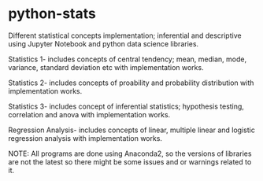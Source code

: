 # python-stats
Different statistical concepts implementation; inferential and descriptive using Jupyter Notebook and python data science libraries.

Statistics 1- includes concepts of central tendency; mean, median, mode, variance, standard deviation etc with implementation works.

Statistics 2- includes concepts of proability and probability distribution with implementation works.

Statistics 3- includes concept of inferential statistics; hypothesis testing, correlation and anova with implementation works.

Regression Analysis- includes concepts of linear, multiple linear and logistic regression analysis with implementation works.

NOTE: All programs are done using Anaconda2, so the versions of libraries are not the latest so there might be some issues and or warnings related to it. 
